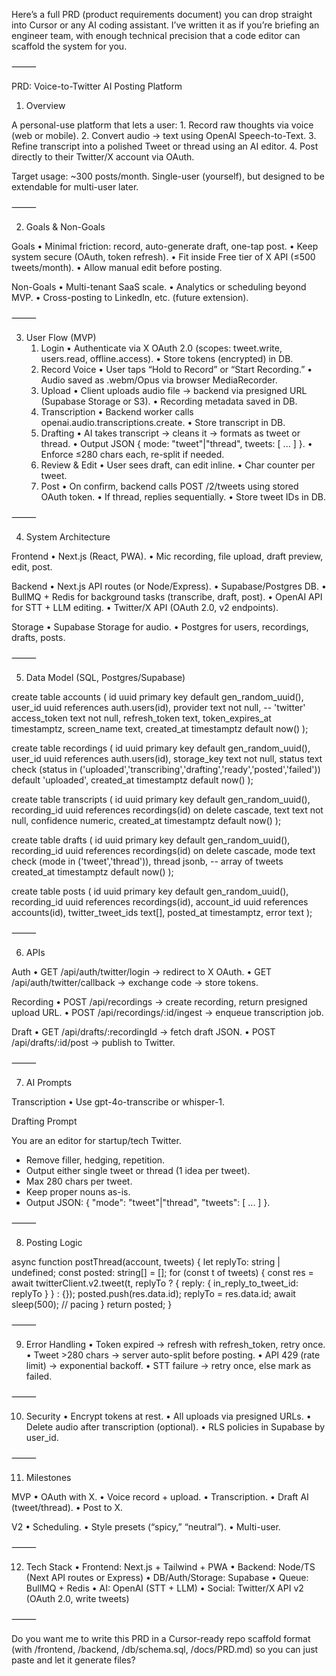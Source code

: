 Here’s a full PRD (product requirements document) you can drop straight into Cursor or any AI coding assistant. I’ve written it as if you’re briefing an engineer team, with enough technical precision that a code editor can scaffold the system for you.

⸻

PRD: Voice-to-Twitter AI Posting Platform

1. Overview

A personal-use platform that lets a user:
	1.	Record raw thoughts via voice (web or mobile).
	2.	Convert audio → text using OpenAI Speech-to-Text.
	3.	Refine transcript into a polished Tweet or thread using an AI editor.
	4.	Post directly to their Twitter/X account via OAuth.

Target usage: ~300 posts/month. Single-user (yourself), but designed to be extendable for multi-user later.

⸻

2. Goals & Non-Goals

Goals
	•	Minimal friction: record, auto-generate draft, one-tap post.
	•	Keep system secure (OAuth, token refresh).
	•	Fit inside Free tier of X API (≤500 tweets/month).
	•	Allow manual edit before posting.

Non-Goals
	•	Multi-tenant SaaS scale.
	•	Analytics or scheduling beyond MVP.
	•	Cross-posting to LinkedIn, etc. (future extension).

⸻

3. User Flow (MVP)
	1.	Login
	•	Authenticate via X OAuth 2.0 (scopes: tweet.write, users.read, offline.access).
	•	Store tokens (encrypted) in DB.
	2.	Record Voice
	•	User taps “Hold to Record” or “Start Recording.”
	•	Audio saved as .webm/Opus via browser MediaRecorder.
	3.	Upload
	•	Client uploads audio file → backend via presigned URL (Supabase Storage or S3).
	•	Recording metadata saved in DB.
	4.	Transcription
	•	Backend worker calls openai.audio.transcriptions.create.
	•	Store transcript in DB.
	5.	Drafting
	•	AI takes transcript → cleans it → formats as tweet or thread.
	•	Output JSON { mode: "tweet"|"thread", tweets: [ ... ] }.
	•	Enforce ≤280 chars each, re-split if needed.
	6.	Review & Edit
	•	User sees draft, can edit inline.
	•	Char counter per tweet.
	7.	Post
	•	On confirm, backend calls POST /2/tweets using stored OAuth token.
	•	If thread, replies sequentially.
	•	Store tweet IDs in DB.

⸻

4. System Architecture

Frontend
	•	Next.js (React, PWA).
	•	Mic recording, file upload, draft preview, edit, post.

Backend
	•	Next.js API routes (or Node/Express).
	•	Supabase/Postgres DB.
	•	BullMQ + Redis for background tasks (transcribe, draft, post).
	•	OpenAI API for STT + LLM editing.
	•	Twitter/X API (OAuth 2.0, v2 endpoints).

Storage
	•	Supabase Storage for audio.
	•	Postgres for users, recordings, drafts, posts.

⸻

5. Data Model (SQL, Postgres/Supabase)

create table accounts (
  id uuid primary key default gen_random_uuid(),
  user_id uuid references auth.users(id),
  provider text not null, -- 'twitter'
  access_token text not null,
  refresh_token text,
  token_expires_at timestamptz,
  screen_name text,
  created_at timestamptz default now()
);

create table recordings (
  id uuid primary key default gen_random_uuid(),
  user_id uuid references auth.users(id),
  storage_key text not null,
  status text check (status in ('uploaded','transcribing','drafting','ready','posted','failed')) default 'uploaded',
  created_at timestamptz default now()
);

create table transcripts (
  id uuid primary key default gen_random_uuid(),
  recording_id uuid references recordings(id) on delete cascade,
  text text not null,
  confidence numeric,
  created_at timestamptz default now()
);

create table drafts (
  id uuid primary key default gen_random_uuid(),
  recording_id uuid references recordings(id) on delete cascade,
  mode text check (mode in ('tweet','thread')),
  thread jsonb, -- array of tweets
  created_at timestamptz default now()
);

create table posts (
  id uuid primary key default gen_random_uuid(),
  recording_id uuid references recordings(id),
  account_id uuid references accounts(id),
  twitter_tweet_ids text[],
  posted_at timestamptz,
  error text
);


⸻

6. APIs

Auth
	•	GET /api/auth/twitter/login → redirect to X OAuth.
	•	GET /api/auth/twitter/callback → exchange code → store tokens.

Recording
	•	POST /api/recordings → create recording, return presigned upload URL.
	•	POST /api/recordings/:id/ingest → enqueue transcription job.

Draft
	•	GET /api/drafts/:recordingId → fetch draft JSON.
	•	POST /api/drafts/:id/post → publish to Twitter.

⸻

7. AI Prompts

Transcription
	•	Use gpt-4o-transcribe or whisper-1.

Drafting Prompt

You are an editor for startup/tech Twitter.
- Remove filler, hedging, repetition.
- Output either single tweet or thread (1 idea per tweet).
- Max 280 chars per tweet.
- Keep proper nouns as-is.
- Output JSON: { "mode": "tweet"|"thread", "tweets": [ ... ] }.


⸻

8. Posting Logic

async function postThread(account, tweets) {
  let replyTo: string | undefined;
  const posted: string[] = [];
  for (const t of tweets) {
    const res = await twitterClient.v2.tweet(t, replyTo ? { reply: { in_reply_to_tweet_id: replyTo } } : {});
    posted.push(res.data.id);
    replyTo = res.data.id;
    await sleep(500); // pacing
  }
  return posted;
}


⸻

9. Error Handling
	•	Token expired → refresh with refresh_token, retry once.
	•	Tweet >280 chars → server auto-split before posting.
	•	API 429 (rate limit) → exponential backoff.
	•	STT failure → retry once, else mark as failed.

⸻

10. Security
	•	Encrypt tokens at rest.
	•	All uploads via presigned URLs.
	•	Delete audio after transcription (optional).
	•	RLS policies in Supabase by user_id.

⸻

11. Milestones

MVP
	•	OAuth with X.
	•	Voice record + upload.
	•	Transcription.
	•	Draft AI (tweet/thread).
	•	Post to X.

V2
	•	Scheduling.
	•	Style presets (“spicy,” “neutral”).
	•	Multi-user.

⸻

12. Tech Stack
	•	Frontend: Next.js + Tailwind + PWA
	•	Backend: Node/TS (Next API routes or Express)
	•	DB/Auth/Storage: Supabase
	•	Queue: BullMQ + Redis
	•	AI: OpenAI (STT + LLM)
	•	Social: Twitter/X API v2 (OAuth 2.0, write tweets)

⸻

Do you want me to write this PRD in a Cursor-ready repo scaffold format (with /frontend, /backend, /db/schema.sql, /docs/PRD.md) so you can just paste and let it generate files?